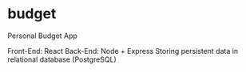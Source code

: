# budget
Personal Budget App

Front-End: React
Back-End: Node + Express
Storing persistent data in relational database (PostgreSQL)
